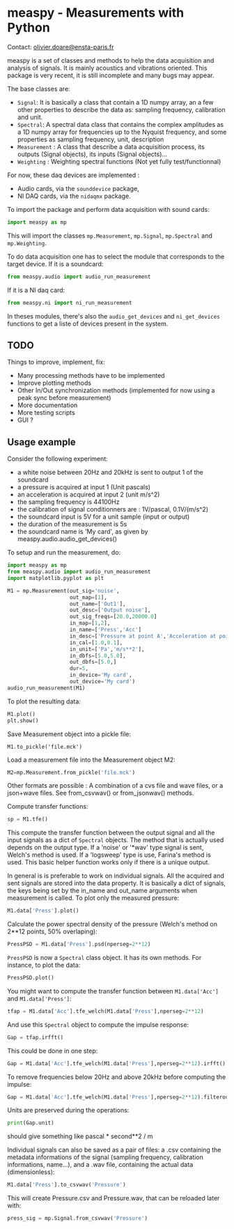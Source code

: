 # measpy - Measurements with Python

Contact: olivier.doare@ensta-paris.fr

measpy is a set of classes and methods to help the data acquisition and analysis of signals. It is mainly acoustics and vibrations oriented. This package is very recent, it is still incomplete and many bugs may appear.

The base classes are:
- ```Signal```: It is basically a class that contain a 1D numpy array, an a few other properties to describe the data as: sampling frequency, calibration and unit.
- ```Spectral```: A spectral data class that contains the complex amplitudes as a 1D numpy array for frequencies up to the Nyquist frequency, and some properties as sampling frequency, unit, description
- ```Measurement``` : A class that describe a data acquisition process, its outputs (Signal objects), its inputs (Signal objects)...
- ```Weighting``` : Weighting spectral functions (Not yet fully test/functionnal)

For now, these daq devices are implemented :
- Audio cards, via the ```sounddevice``` package,
- NI DAQ cards, via the ```nidaqmx``` package.

To import the package and perform data acquisition with sound cards:
```python
import measpy as mp
```
This will import the classes ```mp.Measurement```, ```mp.Signal```, ```mp.Spectral``` and ```mp.Weighting```.

To do data acquisition one has to select the module that corresponds to the target device. If it is a soundcard:
```python
from measpy.audio import audio_run_measurement
```
If it is a NI daq card:
```python
from measpy.ni import ni_run_measurement
```

In theses modules, there's also the ```audio_get_devices``` and ```ni_get_devices``` functions to get a liste of devices present in the system.

## TODO

Things to improve, implement, fix:
- Many processing methods have to be implemented
- Improve plotting methods
- Other In/Out synchronization methods (implemented for now using a peak sync before measurement)
- More documentation
- More testing scripts
- GUI ?

## Usage example

Consider the following experiment:
- a white noise between 20Hz and 20kHz is sent to output 1 of the soundcard
- a pressure is acquired at input 1 (Unit pascals)
- an acceleration is acquired at input 2 (unit m/s^2)
- the sampling frequency is 44100Hz
- the calibration of signal conditionners are : 1V/pascal, 0.1V/(m/s^2)
- the soundcard input is 5V for a unit sample (input or output)
- the duration of the measurement is 5s
- the soundcard name is 'My card', as given by measpy.audio.audio_get_devices()

To setup and run the measurement, do:
```python
import measpy as mp
from measpy.audio import audio_run_measurement
import matplotlib.pyplot as plt

M1 = mp.Measurement(out_sig='noise',
                    out_map=[1],
                    out_name=['Out1'],
                    out_desc=['Output noise'],
                    out_sig_freqs=[20.0,20000.0]
                    in_map=[1,2],
                    in_name=['Press','Acc']
                    in_desc=['Pressure at point A','Acceleration at point B'],
                    in_cal=[1.0,0.1],
                    in_unit=['Pa','m/s**2'],
                    in_dbfs=[5.0,5.0],
                    out_dbfs=[5.0,]
                    dur=5,
                    in_device='My card',
                    out_device='My card')
audio_run_measurement(M1)
```

To plot the resulting data:
```python
M1.plot()
plt.show()
```

Save Measurement object into a pickle file:
```
M1.to_pickle('file.mck')
```

Load a measurement file into the Measurement object M2:
```python
M2=mp.Measurement.from_pickle('file.mck')
```
Other formats are possible : A combination of a cvs file and wave files, or a json+wave files. See from_csvwav() or from_jsonwav() methods.

Compute transfer functions:
```python
sp = M1.tfe()
```
This compute the transfer function between the output signal and all the input signals as a dict of ```Spectral``` objects. The method that is actually used depends on the output type. If a 'noise' or '*wav' type signal is sent, Welch's method is used. If a 'logsweep' type is use, Farina's method is used. This basic helper function works only if there is a unique output.

In general is is preferable to work on individual signals. All the acquired and sent signals are stored into the data property. It is basically a dict of signals, the keys being set by the in_name and out_name arguments when measurement is called. To plot only the measured pressure:
```python
M1.data['Press'].plot()
```

Calculate the power spectral density of the pressure (Welch's method on 2**12 points, 50% overlaping):
```python
PressPSD = M1.data['Press'].psd(nperseg=2**12)
```

```PressPSD``` is now a ```Spectral``` class object. It has its own methods. For instance, to plot the data:
```python
PressPSD.plot()
```

You might want to compute the transfer function between ```M1.data['Acc']``` and ```M1.data['Press']```:
```python
tfap = M1.data['Acc'].tfe_welch(M1.data['Press'],nperseg=2**12)
```

And use this ```Spectral``` object to compute the impulse response:
```python
Gap = tfap.irfft()
```

This could be done in one step:
```python
Gap = M1.data['Acc'].tfe_welch(M1.data['Press'],nperseg=2**12).irfft()
```

To remove frequencies below 20Hz and above 20kHz before computing the impulse:
```python
Gap = M1.data['Acc'].tfe_welch(M1.data['Press'],nperseg=2**12).filterout([20,20000]).irfft()
```

Units are preserved during the operations:
```python
print(Gap.unit)
```
should give something like pascal * second**2 / m

Individual signals can also be saved as a pair of files: a .csv containing the metadata informations of the signal (sampling frequency, calibration informations, name...), and a .wav file, containing the actual data (dimensionless):
```python
M1.data['Press'].to_csvwav('Pressure')
```
This will create Pressure.csv and Pressure.wav, that can be reloaded later with:
```python
press_sig = mp.Signal.from_csvwav('Pressure')
```
